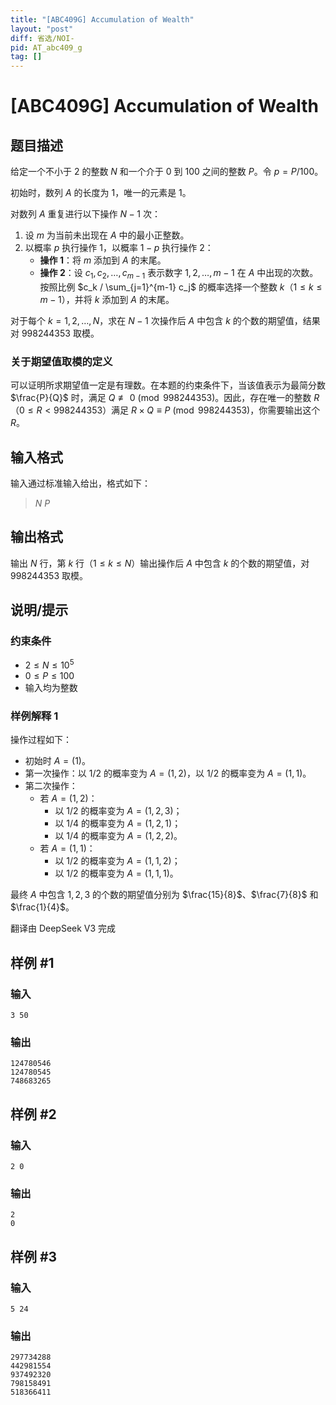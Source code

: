 ```yaml
---
title: "[ABC409G] Accumulation of Wealth"
layout: "post"
diff: 省选/NOI-
pid: AT_abc409_g
tag: []
---
```


# [ABC409G] Accumulation of Wealth

## 题目描述

[problemUrl]: https://atcoder.jp/contests/abc409/tasks/abc409_g

给定一个不小于 2 的整数 $N$ 和一个介于 0 到 100 之间的整数 $P$。令 $p = P/100$。

初始时，数列 $A$ 的长度为 1，唯一的元素是 1。

对数列 $A$ 重复进行以下操作 $N-1$ 次：

1. 设 $m$ 为当前未出现在 $A$ 中的最小正整数。
2. 以概率 $p$ 执行操作 1，以概率 $1-p$ 执行操作 2：
   - **操作 1**：将 $m$ 添加到 $A$ 的末尾。
   - **操作 2**：设 $c_1, c_2, \dots, c_{m-1}$ 表示数字 $1, 2, \dots, m-1$ 在 $A$ 中出现的次数。按照比例 $c_k / \sum_{j=1}^{m-1} c_j$ 的概率选择一个整数 $k$（$1 \leq k \leq m-1$），并将 $k$ 添加到 $A$ 的末尾。

对于每个 $k = 1, 2, \dots, N$，求在 $N-1$ 次操作后 $A$ 中包含 $k$ 的个数的期望值，结果对 $998244353$ 取模。

### 关于期望值取模的定义
可以证明所求期望值一定是有理数。在本题的约束条件下，当该值表示为最简分数 $\frac{P}{Q}$ 时，满足 $Q \not\equiv 0 \pmod{998244353}$。因此，存在唯一的整数 $R$（$0 \leq R < 998244353$）满足 $R \times Q \equiv P \pmod{998244353}$，你需要输出这个 $R$。

## 输入格式

输入通过标准输入给出，格式如下：

> $N$ $P$

## 输出格式

输出 $N$ 行，第 $k$ 行（$1 \leq k \leq N$）输出操作后 $A$ 中包含 $k$ 的个数的期望值，对 $998244353$ 取模。


## 说明/提示

### 约束条件

- $2 \leq N \leq 10^5$
- $0 \leq P \leq 100$
- 输入均为整数

### 样例解释 1

操作过程如下：
- 初始时 $A = (1)$。
- 第一次操作：以 $1/2$ 的概率变为 $A = (1, 2)$，以 $1/2$ 的概率变为 $A = (1, 1)$。
- 第二次操作：
  - 若 $A = (1, 2)$：
    - 以 $1/2$ 的概率变为 $A = (1, 2, 3)$；
    - 以 $1/4$ 的概率变为 $A = (1, 2, 1)$；
    - 以 $1/4$ 的概率变为 $A = (1, 2, 2)$。
  - 若 $A = (1, 1)$：
    - 以 $1/2$ 的概率变为 $A = (1, 1, 2)$；
    - 以 $1/2$ 的概率变为 $A = (1, 1, 1)$。

最终 $A$ 中包含 $1, 2, 3$ 的个数的期望值分别为 $\frac{15}{8}$、$\frac{7}{8}$ 和 $\frac{1}{4}$。

翻译由 DeepSeek V3 完成

## 样例 #1

### 输入

```
3 50
```

### 输出

```
124780546
124780545
748683265
```

## 样例 #2

### 输入

```
2 0
```

### 输出

```
2
0
```

## 样例 #3

### 输入

```
5 24
```

### 输出

```
297734288
442981554
937492320
798158491
518366411
```

